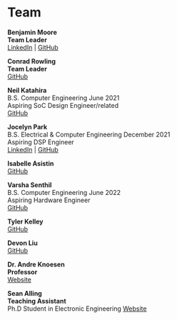 # Team

**Benjamin Moore <br/>
Team Leader** <br/>
[LinkedIn](https://linkedIn.com) | [GitHub](https://github.com/mooreben34)


**Conrad Rowling <br/>
Team Leader** <br/>
[GitHub](https://github.com/Conrad-Rowling)  


**Neil Katahira** <br/>
B.S. Computer Engineering June 2021 <br/>
Aspiring SoC Design Engineer/related <br/>
[GitHub](https://github.com/neilkatahira)


**Jocelyn Park** <br/>
B.S. Electrical & Computer Engineering December 2021 <br/>
Aspiring DSP Engineer <br/>
[LinkedIn](https://linkedIn.com/in/jocelyn-park) | [GitHub](https://github.com/spectivePer) 


**Isabelle Asistin** <br/>
[GitHub](https://github.com/ijasistin) 


**Varsha Senthil** <br/>
B.S. Computer Engineering June 2022  <br/>
Aspiring Hardware Engineer <br/>
[GitHub](https://github.com/varshaaaaa)


**Tyler Kelley** <br/>
[GitHub](https://github.com/tfkelley)


**Devon Liu**   <br/>
[GitHub](https://github.com/dvnliu)

**Dr. Andre Knoesen <br/>
Professor** <br/>
[Website](https://faculty.engineering.ucdavis.edu/knoesen/) 

**Sean Alling <br/>
Teaching Assistant** <br/>
Ph.D Student in Electronic Engineering
[Website](https://www.ece.ucdavis.edu/blog/alling-sean/)

